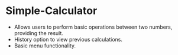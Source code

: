 # Simple-Calculator
- Allows users to perform basic operations between two numbers, providing the result.
- History option to view previous calculations.
- Basic menu functionality.
